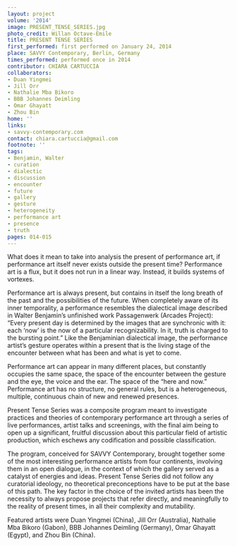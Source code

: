 ```yaml
---
layout: project
volume: '2014'
image: PRESENT_TENSE_SERIES.jpg
photo_credit: Willan Octave-Emile
title: PRESENT TENSE SERIES
first_performed: first performed on January 24, 2014
place: SAVVY Contemporary, Berlin, Germany
times_performed: performed once in 2014
contributor: CHIARA CARTUCCIA
collaborators:
- Duan Yingmei
- Jill Orr
- Nathalie Mba Bikoro
- BBB Johannes Deimling
- Omar Ghayatt
- Zhou Bin
home: ''
links:
- savvy-contemporary.com
contact: chiara.cartuccia@gmail.com
footnote: ''
tags:
- Benjamin, Walter
- curation
- dialectic
- discussion
- encounter
- future
- gallery
- gesture
- heterogeneity
- performance art
- presence
- truth
pages: 014-015
---
```


What does it mean to take into analysis the present of performance art, if performance art itself never exists outside the present time? Performance art is a flux, but it does not run in a linear way. Instead, it builds systems of vortexes.

Performance art is always present, but contains in itself the long breath of the past and the possibilities of the future. When completely aware of its inner temporality, a performance resembles the dialectical image described in Walter Benjamin’s unfinished work Passagenwerk (Arcades Project): “Every present day is determined by the images that are synchronic with it: each ‘now’ is the now of a particular recognizability. In it, truth is charged to the bursting point.”  Like the Benjaminian dialectical image, the performance artist’s gesture operates within a present that is the living stage of the encounter between what has been and what is yet to come.

Performance art can appear in many different places, but constantly occupies the same space, the space of the encounter between the gesture and the eye, the voice and the ear. The space of the “here and now.” Performance art has no structure, no general rules, but is a heterogeneous, multiple, continuous chain of new and renewed presences.

Present Tense Series was a composite program meant to investigate practices and theories of contemporary performance art through a series of live performances, artist talks and screenings, with the final aim being to open up a significant, fruitful discussion about this particular field of artistic production, which eschews any codification and possible classification.

The program, conceived for SAVVY Contemporary, brought together some of the most interesting performance artists from four continents, involving them in an open dialogue, in the context of which the gallery served as a catalyst of energies and ideas. Present Tense Series did not follow any curatorial ideology, no theoretical preconceptions have to be put at the base of this path. The key factor in the choice of the invited artists has been the necessity to always propose projects that refer directly, and meaningfully to the reality of present times, in all their complexity and mutability.

Featured artists were Duan Yingmei (China), Jill Orr (Australia), Nathalie Mba Bikoro (Gabon), BBB Johannes Deimling (Germany), Omar Ghayatt (Egypt), and Zhou Bin (China).
